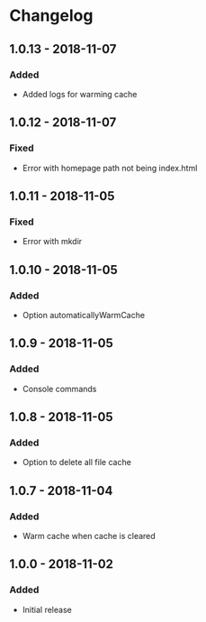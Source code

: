 # Changelog

## 1.0.13 - 2018-11-07

### Added
- Added logs for warming cache

## 1.0.12 - 2018-11-07

### Fixed
- Error with homepage path not being index.html

## 1.0.11 - 2018-11-05

### Fixed
- Error with mkdir

## 1.0.10 - 2018-11-05

### Added
- Option automaticallyWarmCache

## 1.0.9 - 2018-11-05

### Added
- Console commands

## 1.0.8 - 2018-11-05

### Added
- Option to delete all file cache

## 1.0.7 - 2018-11-04

### Added
- Warm cache when cache is cleared

## 1.0.0 - 2018-11-02

### Added
- Initial release
